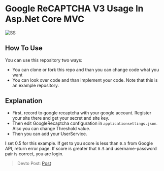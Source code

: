# Google ReCAPTCHA V3 Usage In Asp.Net Core MVC 

![SS](https://github.com/huseyinsimsekk/Asp.NetCore-ReCAPTCHAv3/blob/master/RecaptchaV3/Screenshot_1.png)

## How To Use
You can use this repository two ways:
* You can clone or fork this repo and than you can change code what you want
* You can look over code and than implement your code.
Note that this is an example repository. 

## Explanation
* First, record to google recaptcha with your google account. Register your site there and get your secret and site key.
* Then edit GoogleRecaptcha configuration in `applicationsettings.json`. Also you can change Threshold value.  
* Then you can add your UserService. 

I set 0.5 for this example. If get to you score is less than `0.5` from Google API, return error page. If score is greater that `0.5` and username-password pair is correct, you are login.  

 > Devto Post: [Post](https://dev.to/huseyinsimsek/usage-of-recaptcha-v3-in-asp-net-core-mvc-project-1gnh "Devto Post")
